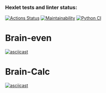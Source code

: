 ### Hexlet tests and linter status:
[![Actions Status](https://github.com/gunlinux/python-project-lvl1/workflows/hexlet-check/badge.svg)](https://github.com/gunlinux/python-project-lvl1/actions)
[![Maintainability](https://api.codeclimate.com/v1/badges/a99a88d28ad37a79dbf6/maintainability)](https://codeclimate.com/github/codeclimate/codeclimate/maintainability)
[![Python CI](https://github.com/gunlinux/python-project-lvl1/actions/workflows/main.yml/badge.svg)](https://github.com/gunlinux/python-project-lvl1/actions/workflows/main.yml)
# Brain-even
[![asciicast](https://asciinema.org/a/ubc6AXpYa2fwpWTQEa4YHYZUL.svg)](https://asciinema.org/a/ubc6AXpYa2fwpWTQEa4YHYZUL)
# Brain-Calc
[![asciicast](https://asciinema.org/a/cIoJiT77zpi5T9j8oi7gXOrCe.svg)](https://asciinema.org/a/cIoJiT77zpi5T9j8oi7gXOrCe)
